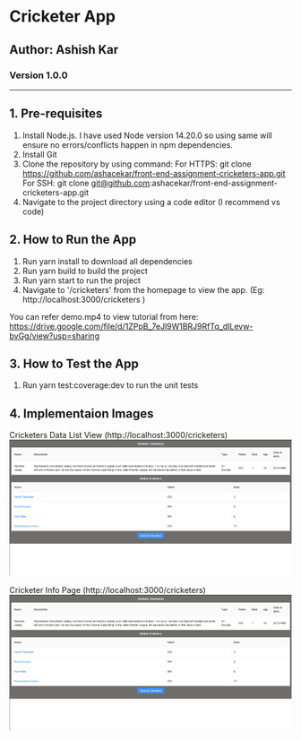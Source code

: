 # Cricketer App
## Author: Ashish Kar
### Version 1.0.0


----

## 1. Pre-requisites
1. Install Node.js. I have used Node version 14.20.0 so using same will ensure no errors/conflicts happen in npm dependencies.
2. Install Git
3. Clone the repository by using command: 
For HTTPS: git clone https://github.com/ashacekar/front-end-assignment-cricketers-app.git
For SSH: git clone git@github.com:ashacekar/front-end-assignment-cricketers-app.git
4. Navigate to the project directory using a code editor (I recommend vs code)

## 2. How to Run the App
1. Run yarn install to download all dependencies
2. Run yarn build to build the project
3. Run yarn start to run the project
4. Navigate to '/cricketers' from the homepage to view the app. (Eg: http://localhost:3000/cricketers )

You can refer demo.mp4 to view tutorial from here: https://drive.google.com/file/d/1ZPpB_7eJl9W1BRJ9RfTq_dILevw-bvGg/view?usp=sharing

## 3. How to Test the App
1. Run yarn test:coverage:dev to run the unit tests

## 4. Implementaion Images
Cricketers Data List View (http://localhost:3000/cricketers)
![alt text](/public/Cricketers-Data%20List-View.png)


Cricketer Info Page (http://localhost:3000/cricketers)
![alt text](/public/Cricketers-Data%20List-View.png)